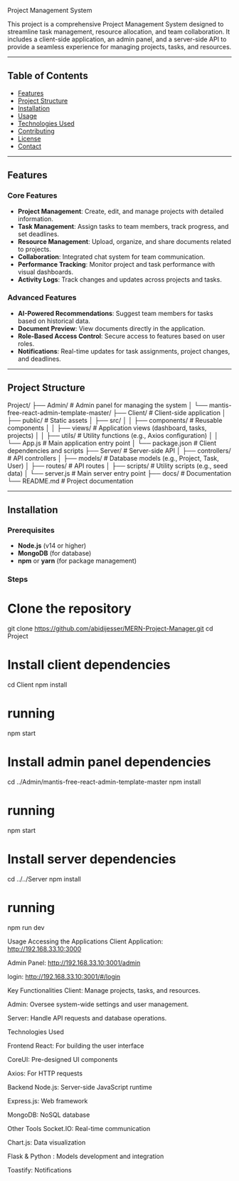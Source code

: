Project Management System

This project is a comprehensive Project Management System designed to streamline task management, resource allocation, and team collaboration. It includes a client-side application, an admin panel, and a server-side API to provide a seamless experience for managing projects, tasks, and resources.

---

## Table of Contents

- [Features](#features)
- [Project Structure](#project-structure)
- [Installation](#installation)
- [Usage](#usage)
- [Technologies Used](#technologies-used)
- [Contributing](#contributing)
- [License](#license)
- [Contact](#contact)

---

## Features

### Core Features
- **Project Management**: Create, edit, and manage projects with detailed information.
- **Task Management**: Assign tasks to team members, track progress, and set deadlines.
- **Resource Management**: Upload, organize, and share documents related to projects.
- **Collaboration**: Integrated chat system for team communication.
- **Performance Tracking**: Monitor project and task performance with visual dashboards.
- **Activity Logs**: Track changes and updates across projects and tasks.

### Advanced Features
- **AI-Powered Recommendations**: Suggest team members for tasks based on historical data.
- **Document Preview**: View documents directly in the application.
- **Role-Based Access Control**: Secure access to features based on user roles.
- **Notifications**: Real-time updates for task assignments, project changes, and deadlines.

---

## Project Structure
Project/
├── Admin/                         # Admin panel for managing the system
│   └── mantis-free-react-admin-template-master/
├── Client/                        # Client-side application
│   ├── public/                    # Static assets
│   ├── src/
│   │   ├── components/            # Reusable components
│   │   ├── views/                 # Application views (dashboard, tasks, projects)
│   │   ├── utils/                 # Utility functions (e.g., Axios configuration)
│   │   └── App.js                 # Main application entry point
│   └── package.json              # Client dependencies and scripts
├── Server/                        # Server-side API
│   ├── controllers/              # API controllers
│   ├── models/                   # Database models (e.g., Project, Task, User)
│   ├── routes/                   # API routes
│   ├── scripts/                  # Utility scripts (e.g., seed data)
│   └── server.js                 # Main server entry point
├── docs/                          # Documentation
└── README.md                      # Project documentation


         
---

## Installation

### Prerequisites
- **Node.js** (v14 or higher)
- **MongoDB** (for database)
- **npm** or **yarn** (for package management)

### Steps
# Clone the repository
git clone https://github.com/abidijesser/MERN-Project-Manager.git
cd Project

# Install client dependencies
cd Client
npm install
# running 
npm start

# Install admin panel dependencies
cd ../Admin/mantis-free-react-admin-template-master
npm install
# running 
npm start


# Install server dependencies
cd ../../Server
npm install
# running 
npm run dev

Usage
Accessing the Applications
Client Application: http://192.168.33.10:3000

Admin Panel: http://192.168.33.10:3001/admin

login: http://192.168.33.10:3001/#/login

Key Functionalities
Client: Manage projects, tasks, and resources.

Admin: Oversee system-wide settings and user management.

Server: Handle API requests and database operations.



Technologies Used

Frontend
React: For building the user interface

CoreUI: Pre-designed UI components

Axios: For HTTP requests

Backend
Node.js: Server-side JavaScript runtime

Express.js: Web framework

MongoDB: NoSQL database

Other Tools
Socket.IO: Real-time communication

Chart.js: Data visualization

Flask & Python : Models development and integration

Toastify: Notifications
